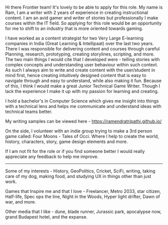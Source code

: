 Hi there Frontier team! It's lovely to be able to apply for this role. My name is Ram, I am a writer with 2 years of experience in creating instructional content. I am an avid gamer and writer of stories but professionally I make courses within the IT field. So applying for this role would be an opportunity for me to shift to an industry that is more oriented towards gaming. 

I have worked as a content strategist for two Very Large E-learning companies in India  (Great Learning & Intellipaat) over the last two years. There I was responsible for delivering content and courses through careful Planning, research, prototyping, creating storylines, scripting, and more. The two main things I would cite that I developed were  - telling stories with complex concepts and understanding user behaviour within such context. As such I always aim to write and create content with the user/student in mind first, hence creating intuitively designed content that is easy to navigate through and easy to understand, while also making it fun. Because of this, I think I would make a great Junior Technical Game Writer. Though I lack the experience I make it up with my passion for learning and creating.

I hold a bachelor's in Computer Science which gives me insight into things with a technical lens and helps me communicate and understand ideas with technical teams better.

My writing samples can be viewed here - https://ramendratripathi.github.io/

On the side, I  volunteer with an indie group trying to make a 3rd person game called: Four Moons - Tales of Occi. Where I help to create the world, history, characters, story, game design elements and more. 

If I am not fit for the role or if you find someone better I would really appreciate any feedback to help me improve.


---

Some of my interests - History, GeoPolitics, Cricket, SciFi, writing, taking care of my dog, making food, and studying UX in things other than just work.

Games that Inspire me and that I love - Freelancer, Metro 2033, star citizen, Half-life, Spec ops the line, Night in the Woods, Hyper light drifter, Dawn of war,  and more. 

Other media that I like - dune, blade runner, Jurassic park, apocalypse now, grand Budapest hotel, and the expanse.
